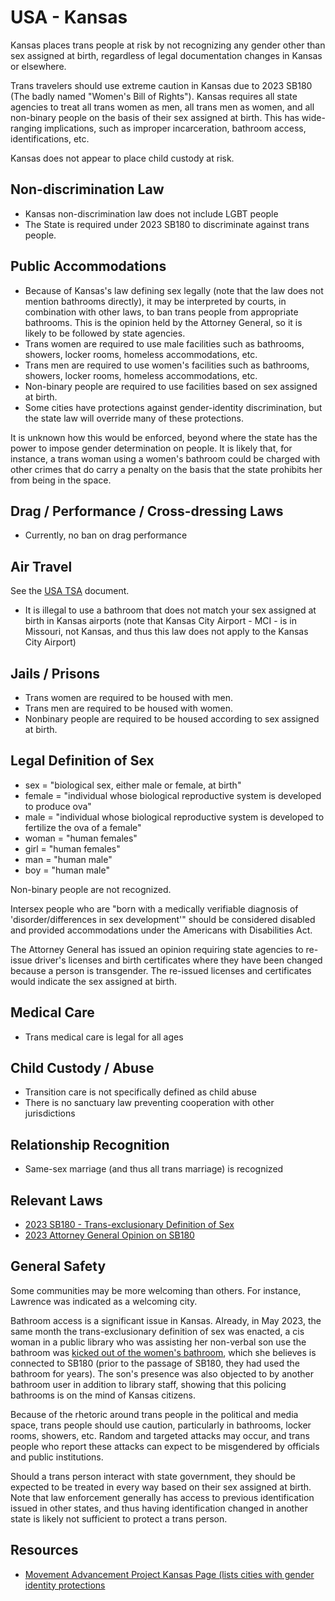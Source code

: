 # USA - Kansas

Kansas places trans people at risk by not recognizing any gender other
than sex assigned at birth, regardless of legal documentation changes in
Kansas or elsewhere.

Trans travelers should use extreme caution in Kansas due to 2023 SB180 (The
badly named "Women's Bill of Rights"). Kansas requires all state
agencies to treat all trans women as men, all trans men as women, and
all non-binary people on the basis of their sex assigned at birth. This
has wide-ranging implications, such as improper incarceration, bathroom
access, identifications, etc.

Kansas does not appear to place child custody at risk.

## Non-discrimination Law

 * Kansas non-discrimination law does not include LGBT people
 * The State is required under 2023 SB180 to discriminate against trans
   people.

## Public Accommodations

 * Because of Kansas's law defining sex legally (note that the law does
   not mention bathrooms directly), it may be interpreted by courts, in
   combination with other laws, to ban trans people from appropriate
   bathrooms. This is the opinion held by the Attorney General, so it is
   likely to be followed by state agencies.
 * Trans women are required to use male facilities such
   as bathrooms, showers, locker rooms, homeless accommodations, etc.
 * Trans men are required to use women's facilities such
   as bathrooms, showers, locker rooms, homeless accommodations, etc.
 * Non-binary people are required to use facilities
   based on sex assigned at birth.
 * Some cities have protections against gender-identity discrimination,
   but the state law will override many of these protections.

It is unknown how this would be enforced, beyond where the state has the
power to impose gender determination on people. It is likely that, for
instance, a trans woman using a women's bathroom could be charged with
other crimes that do carry a penalty on the basis that the state
prohibits her from being in the space.

## Drag / Performance / Cross-dressing Laws

 * Currently, no ban on drag performance

## Air Travel

See the [USA TSA](../notes/tsa.md) document.

 * It is illegal to use a bathroom that does not match your sex
   assigned at birth in Kansas airports (note that Kansas City
   Airport - MCI - is in Missouri, not Kansas, and thus this law does
   not apply to the Kansas City Airport)

## Jails / Prisons

 * Trans women are required to be housed with men.
 * Trans men are required to be housed with women.
 * Nonbinary people are required to be housed according to sex
   assigned at birth.

## Legal Definition of Sex

 * sex = "biological sex, either male or female, at birth"
 * female = "individual whose biological reproductive system is developed
   to produce ova"
 * male = "individual whose biological reproductive system is developed
   to fertilize the ova of a female"
 * woman = "human females"
 * girl = "human females"
 * man = "human male"
 * boy = "human male"

Non-binary people are not recognized.

Intersex people who are "born with a medically verifiable diagnosis of
'disorder/differences in sex development'" should be considered disabled
and provided accommodations under the Americans with Disabilities Act.

The Attorney General has issued an opinion requiring state agencies to
re-issue driver's licenses and birth certificates where they have been
changed because a person is transgender. The re-issued licenses and
certificates would indicate the sex assigned at birth.

## Medical Care

 * Trans medical care is legal for all ages

## Child Custody / Abuse

 * Transition care is not specifically defined as child abuse
 * There is no sanctuary law preventing cooperation with other
   jurisdictions
 
## Relationship Recognition

 * Same-sex marriage (and thus all trans marriage) is recognized

## Relevant Laws

 * [2023 SB180 - Trans-exclusionary Definition of Sex](http://kslegislature.org/li/b2023_24/measures/documents/sb180_enrolled.pdf)
 * [2023 Attorney General Opinion on SB180](https://ag.ks.gov/docs/default-source/ag-opinions/ago-2023-2-rep-barth---final.pdf?sfvrsn=f3f6bc1a_4)

## General Safety

Some communities may be more welcoming than others. For instance,
Lawrence was indicated as a welcoming city.

Bathroom access is a significant issue in Kansas.  Already, in May
2023, the same month the trans-exclusionary definition of sex was
enacted, a cis woman in a public library who was assisting her
non-verbal son use the bathroom was
[kicked out of the women's bathroom](https://www.cjonline.com/story/news/politics/government/2023/05/23/amid-anti-trans-law-kansas-woman-son-asked-to-leave-library-restroom/70245966007/),
which she believes is connected to SB180 (prior to the passage of SB180,
they had used the bathroom for years). The son's presence was also
objected to by another bathroom user in addition to library staff,
showing that this policing bathrooms is on the mind of Kansas citizens.

Because of the rhetoric around trans people in the political and media
space, trans people should use caution, particularly in bathrooms,
locker rooms, showers, etc.  Random and targeted attacks may occur, and
trans people who report these attacks can expect to be misgendered by
officials and public institutions.

Should a trans person interact with state government, they should be
expected to be treated in every way based on their sex assigned at
birth. Note that law enforcement generally has access to previous
identification issued in other states, and thus having identification
changed in another state is likely not sufficient to protect a trans
person.

## Resources

 * [Movement Advancement Project Kansas Page (lists cities with gender identity protections](https://www.lgbtmap.org/equality-maps/profile_state/KS)
